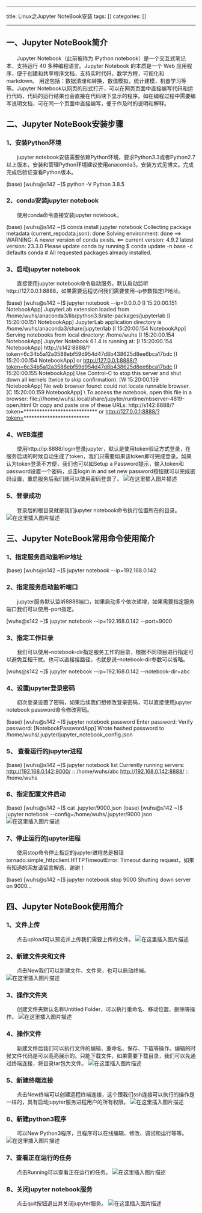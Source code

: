 
--- 
title:  Linux之Jupyter NoteBook安装 
tags: []
categories: [] 

---
## 一、Jupyter NoteBook简介

  Jupyter Notebook（此前被称为 IPython notebook）是一个交互式笔记本，支持运行 40 多种编程语言。Jupyter Notebook 的本质是一个 Web 应用程序，便于创建和共享程序文档，支持实时代码，数学方程，可视化和 markdown。 用途包括：数据清理和转换，数值模拟，统计建模，机器学习等等。Jupyter Notebook以网页的形式打开，可以在网页页面中直接编写代码和运行代码，代码的运行结果也会直接在代码块下显示的程序。如在编程过程中需要编写说明文档，可在同一个页面中直接编写，便于作及时的说明和解释。

## 二、Jupyter NoteBook安装步骤

### 1、安装Python环境

  jupyter notebook安装需要依赖Python环境，要求Python3.3或者Python2.7以上版本，安装和管理Python环境建议使用anaconda3，安装方式见博文。完成完成后验证查看Python版本。

>  
 (base) [wuhs@s142 ~]$ python -V Python 3.8.5 


### 2、conda安装jupyter notebook

  使用conda命令直接安装jupyter notebook。

>  
 (base) [wuhs@s142 ~]$ conda install jupyter notebook Collecting package metadata (current_repodata.json): done Solving environment: done  ==&gt; WARNING: A newer version of conda exists. &lt;== current version: 4.9.2 latest version: 23.3.0  Please update conda by running  $ conda update -n base -c defaults conda  # All requested packages already installed. 


### 3、启动jupyter notebook

  直接使用jupyter notebook命令启动服务，默认启动监听http://127.0.0.1:8888，如果需要远程访问我们需要使用–ip参数指定IP地址。

>  
 (base) [wuhs@s142 ~]$ jupyter notebook --ip=0.0.0.0 [I 15:20:00.151 NotebookApp] JupyterLab extension loaded from /home/wuhs/anaconda3/lib/python3.8/site-packages/jupyterlab [I 15:20:00.151 NotebookApp] JupyterLab application directory is /home/wuhs/anaconda3/share/jupyter/lab [I 15:20:00.154 NotebookApp] Serving notebooks from local directory: /home/wuhs [I 15:20:00.154 NotebookApp] Jupyter Notebook 6.1.4 is running at: [I 15:20:00.154 NotebookApp] http://s142:8888/?token=6c34b5a12a3588ebf59d954d47d8b438625d8ee6bca17bdc [I 15:20:00.154 NotebookApp] or http://127.0.0.1:8888/?token=6c34b5a12a3588ebf59d954d47d8b438625d8ee6bca17bdc [I 15:20:00.155 NotebookApp] Use Control-C to stop this server and shut down all kernels (twice to skip confirmation). [W 15:20:00.159 NotebookApp] No web browser found: could not locate runnable browser. [C 15:20:00.159 NotebookApp] \ To access the notebook, open this file in a browser: file:///home/wuhs/.local/share/jupyter/runtime/nbserver-4819-open.html Or copy and paste one of these URLs: http://s142:8888/?token=**************************** or http://127.0.0.1:8888/?token=************************* 


### 4、WEB连接

  使用http://ip:8888/login登录jupyter，默认是使用token验证方式登录，在服务启动的时候自动生成了token，我们只需要如果该token即可完成登录。如果认为token登录不方便，我们也可以如Setup a Password提示，输入token和password设置一个密码，点击login in and set new password按钮就可以完成密码设置，重启服务后我们就可以使用密码登录了。 <img src="https://img-blog.csdnimg.cn/141c594cf8c64e3fb7d51575edb0edd0.png" alt="在这里插入图片描述">

### 5、登录成功

  登录后的根目录就是我们jupyter notebook命令执行位置所在的目录。 <img src="https://img-blog.csdnimg.cn/4fa3504e14ad488d983a8a3dcf1acd3f.png" alt="在这里插入图片描述">

## 三、Jupyter NoteBook常用命令使用简介

### 1、指定服务启动监听IP地址

>  
 (base) [wuhs@s142 ~]$ jupyter notebook --ip=192.168.0.142 


### 2、指定服务启动监听端口

  jupyter服务默认监听8888端口，如果启动多个依次递增，如果需要指定服务端口我们可以使用–port指定。

>  
 [wuhs@s142 ~]$ jupyter notebook --ip=192.168.0.142 --port=9000 


### 3、指定工作目录

  我们可以使用–notebook-dir指定服务工作的目录，根据不同项目进行指定可以避免互相干扰。也可以直接接路径，也就是说–notebook-dir参数可以省略。

>  
 [wuhs@s142 ~]$ jupyter notebook --ip=192.168.0.142 --notebook-dir=abc 


### 4、设置jupyter登录密码

  初次登录设置了密码，如果后续我们想修改登录密码，可以直接使用jupyter notebook password命令修改密码。

>  
 (base) [wuhs@s142 ~]$ jupyter notebook password Enter password: Verify password: [NotebookPasswordApp] Wrote hashed password to /home/wuhs/.jupyter/jupyter_notebook_config.json 


### 5、 查看运行的jupyter进程

>  
 (base) [wuhs@s142 ~]$ jupyter notebook list Currently running servers: http://192.168.0.142:9000/ :: /home/wuhs/abc http://192.168.0.142:8888/ :: /home/wuhs 


### 6、指定配置文件启动

> 

(base) [wuhs@s142 ~]$ cat .jupyter/9000.json (base) [wuhs@s142 ~]$ jupyter notebook --config=/home/wuhs/.jupyter/9000.json <img src="https://img-blog.csdnimg.cn/09e9607b3f5241da97a24a541cd719ea.png" alt="在这里插入图片描述">

### 7、停止运行的jupyter进程

  使用stop命令停止指定的jupyter进程总是报错tornado.simple_httpclient.HTTPTimeoutError: Timeout during request，如果有知道的网友请留言解惑，谢谢！

>  
 (base) [wuhs@s142 ~]$ jupyter notebook stop 9000 Shutting down server on 9000… 


## 四、Jupyter NoteBook使用简介

### 1、文件上传

  点击upload可以预览并上传我们需要上传的文件。 <img src="https://img-blog.csdnimg.cn/213e72df7c404bdda225fb89c6b68cf2.png" alt="在这里插入图片描述">

### 2、新建文件夹和文件

  点击New我们可以新建文件、文件夹，也可以启动终端。 <img src="https://img-blog.csdnimg.cn/6ce9fceaa7c44cc08f3e3da6fe86c1fb.png" alt="在这里插入图片描述">

### 3、操作文件夹

  创建文件夹默认名称Untitled Folder，可以执行重命名、移动位置、删除等操作。 <img src="https://img-blog.csdnimg.cn/18887c9381d44be39eca4daa08bd1d11.png" alt="在这里插入图片描述">

### 4、操作文件

  新建文件后我们可以执行文件的编辑、重命名、保存、下载等操作。编辑的时候文件代码是可以高亮展示的。只能下载文件，如果需要下载目录，我们可以先通过终端连接，将目录tar包为文件。 <img src="https://img-blog.csdnimg.cn/e4416dcb73f74decbd3c34162ad09f0e.png" alt="在这里插入图片描述">

### 5、新建终端连接

  点击New终端可以创建远程终端连接，这个跟我们ssh连接可以执行的操作是一样的，具有启动jupyter服务进程用户的所有权限。 <img src="https://img-blog.csdnimg.cn/39d53b86ad0a4c118581f4004f847c78.png" alt="在这里插入图片描述">

### 6、新建python3程序

  可以New Python3程序，且程序可以在线编辑、修改、调试和运行等等。 <img src="https://img-blog.csdnimg.cn/09e3c98a1822487382794d36b27c75eb.png" alt="在这里插入图片描述">

### 7、查看正在运行的任务

  点击Running可以查看正在运行的任务。 <img src="https://img-blog.csdnimg.cn/2657fa3c22024026968e1a466c3fc4cf.png" alt="在这里插入图片描述">

### 8、关闭jupyter notebook服务

  点击quit按钮退出并关闭jupyter服务。 <img src="https://img-blog.csdnimg.cn/20fe47fba47549288c9b8df6aaa57da1.png" alt="在这里插入图片描述">
